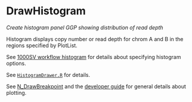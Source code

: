 # DrawHistogram

*Create histogram panel GGP showing distribution of read depth*

Histogram displays copy number or read depth for chrom A and B in the regions specified by PlotList.

See [1000SV workflow histogram](https://github.com/ding-lab/BreakPointSurveyor/tree/1000SV/Q_DrawHistogram) for details about specifying histogram options.

See [`HistogramDrawer.R`](https://github.com/ding-lab/BreakPointSurveyor-Core/blob/master/src/plot/HistogramDrawer.R)
for details.  

See [N_DrawBreakpoint](../N_DrawBreakpoint/README.md) and the [developer guide](../Development.md) for general details about plotting.

